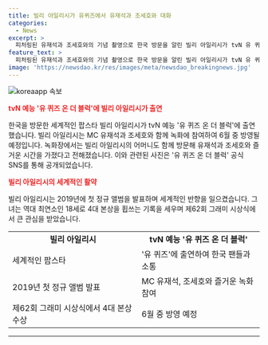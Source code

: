 ```yaml
---
title: 빌리 아일리시가 유퀴즈에서 유재석과 조세호와 대화
categories:
  - News
excerpt: >
  피처링된 유재석과 조세호와의 기념 촬영으로 한국 방문을 알린 빌리 아일리시가 tvN 유 퀴즈 온 더 블럭에 출연했습니다. 녹화장에서 함께 찍은 사진도 공개되었는데, 두건과 뿔테 안경을 쓴 빌리 아일리시가 활짝 웃는 모습을 담았습니다. 또한, 어머니 또한 녹화장을 방문해 반가운 시간을 보냈는데, 제작진은 방과 같은 공간을 마련해 사진을 찍으며 즐거운 시간을 보냈다고 전했습니다. 그녀는 작년 앨범으로 전 세계적인 인기를 끌었으며, 18세로 4대 그래미 상을 수상하는 역대 최연소 기록을 세웠습니다. (사진=유 퀴즈 온 더 블럭 SNS 제공)
feature_text: >
  피처링된 유재석과 조세호와의 기념 촬영으로 한국 방문을 알린 빌리 아일리시가 tvN 유 퀴즈 온 더 블럭에 출연했습니다. 녹화장에서 함께 찍은 사진도 공개되었는데, 두건과 뿔테 안경을 쓴 빌리 아일리시가 활짝 웃는 모습을 담았습니다. 또한, 어머니 또한 녹화장을 방문해 반가운 시간을 보냈는데, 제작진은 방과 같은 공간을 마련해 사진을 찍으며 즐거운 시간을 보냈다고 전했습니다. 그녀는 작년 앨범으로 전 세계적인 인기를 끌었으며, 18세로 4대 그래미 상을 수상하는 역대 최연소 기록을 세웠습니다. (사진=유 퀴즈 온 더 블럭 SNS 제공)
image: 'https://newsdao.kr/res/images/meta/newsdao_breakingnews.jpg'
---
```


<p><img src="https://newsdao.kr/res/images/meta/newsdao_breakingnews.jpg" alt="koreaapp 속보" /></p>

<p><b><span style="color: #ee2323;">tvN 예능 '유 퀴즈 온 더 블럭'에 빌리 아일리시가 출연</span></b></p>

<p>한국을 방문한 세계적인 팝스타 빌리 아일리시가 tvN 예능 '유 퀴즈 온 더 블럭'에 출연했습니다. 빌리 아일리시는 MC 유재석과 조세호와 함께 녹화에 참여하여 6월 중 방영될 예정입니다. 녹화장에서는 빌리 아일리시의 어머니도 함께 방문해 유재석과 조세호와 즐거운 시간을 가졌다고 전해졌습니다. 이와 관련된 사진은 '유 퀴즈 온 더 블럭' 공식 SNS를 통해 공개되었습니다.</p>

<p data-ke-size="size16"></p>

<p><b><span style="color: #ee2323;">빌리 아일리시의 세계적인 활약</span></b></p>

<p>빌리 아일리시는 2019년에 첫 정규 앨범을 발표하며 세계적인 반향을 일으켰습니다. 그녀는 역대 최연소인 18세로 4대 본상을 휩쓰는 기록을 세우며 제62회 그래미 시상식에서 큰 관심을 받았습니다.</p>

<p data-ke-size="size16"></p>

<table>
  <tr>
    <td style="text-align: center; height: 17px;"><b>빌리 아일리시</b></td>
    <td style="text-align: center; height: 17px;"><b>tvN 예능 '유 퀴즈 온 더 블럭'</b></td>
  </tr>
  <tr>
    <td>세계적인 팝스타</td>
    <td>'유 퀴즈'에 출연하여 한국 팬들과 소통</td>
  </tr>
  <tr>
    <td>2019년 첫 정규 앨범 발표</td>
    <td>MC 유재석, 조세호와 즐거운 녹화 참여</td>
  </tr>
  <tr>
    <td>제62회 그래미 시상식에서 4대 본상 수상</td>
    <td>6월 중 방영 예정</td>
  </tr>
</table>

<p data-ke-size="size16"></p>

<hr>

<p data-ke-size="size16"></p>


